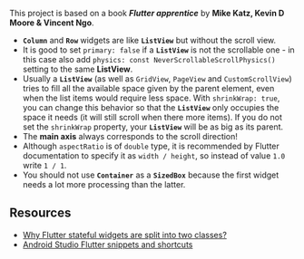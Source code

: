 This project is based on a book ***Flutter apprentice*** by **Mike Katz, Kevin D Moore & Vincent Ngo**.

* **`Column`** and **`Row`** widgets are like **`ListView`** but without the scroll view.
* It is good to set `primary: false` if a **`ListView`** is not the scrollable one - in this case also add `physics: const NeverScrollableScrollPhysics()` setting to the same **ListView**.
* Usually a **`ListView`** (as well as `GridView`, `PageView` and `CustomScrollView`) tries to fill all the available space given by the parent element, even when the list items would require less space. With `shrinkWrap: true`, you can change this behavior so that the **`ListView`** only occupies the space it needs (it will still scroll when there more items). If you do not set the `shrinkWrap` property, your **`ListView`** will be as big as its parent.
* The **main axis** always corresponds to the scroll direction!
* Although `aspectRatio` is of `double` type, it is recommended by Flutter documentation to specify it as `width / height`, so instead of value `1.0` write `1 / 1`.
* You should not use **`Container`** as a **`SizedBox`** because the first widget needs a lot more processing than the latter.

## Resources

* [Why Flutter stateful widgets are split into two classes?](https://stackoverflow.com/questions/50612237/why-are-stateful-widgets-defined-as-two-classes-in-flutter)
* [Android Studio Flutter snippets and shortcuts](https://medium.com/flutter-community/flutter-ide-shortcuts-for-faster-development-2ef45c51085b)